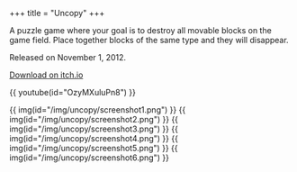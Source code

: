 +++
title = "Uncopy"
+++

A puzzle game where your goal is to destroy all movable blocks on the game field.
Place together blocks of the same type and they will disappear.

Released on November 1, 2012.

[Download on itch.io](https://0xc0dec.itch.io/uncopy)

{{ youtube(id="OzyMXuluPn8") }}

{{ img(id="/img/uncopy/screenshot1.png") }}
{{ img(id="/img/uncopy/screenshot2.png") }}
{{ img(id="/img/uncopy/screenshot3.png") }}
{{ img(id="/img/uncopy/screenshot4.png") }}
{{ img(id="/img/uncopy/screenshot5.png") }}
{{ img(id="/img/uncopy/screenshot6.png") }}
